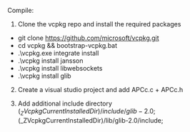 Compile:

1) Clone the vcpkg repo and install the required packages
- git clone https://github.com/microsoft/vcpkg.git
- cd vcpkg && bootstrap-vcpkg.bat
- .\vcpkg.exe integrate install
- .\vcpkg install jansson
- .\vcpkg install libwebsockets
- .\vcpkg install glib

2) Create a visual studio project and add APCc.c + APCc.h

3) Add additional include directory $(_ZVcpkgCurrentInstalledDir)/include/glib-2.0;$(_ZVcpkgCurrentInstalledDir)/lib/glib-2.0/include;
